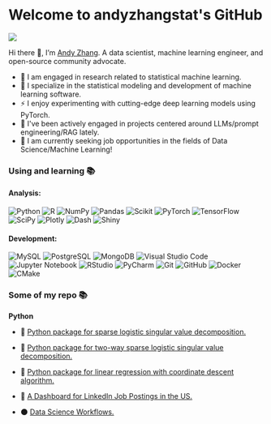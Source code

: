 # Welcome to andyzhangstat's GitHub

![](https://komarev.com/ghpvc/?username=andyzhangstat)

Hi there 👋, I’m [Andy Zhang](https://github.com/andyzhangstat). A data scientist, machine learning engineer, and open-source community advocate.

- 🔭 I am engaged in research related to statistical machine learning.
- 🤔 I specialize in the statistical modeling and development of machine learning software.
- ⚡  I enjoy experimenting with cutting-edge deep learning models using PyTorch.
- 🌌 I've been actively engaged in projects centered around LLMs/prompt engineering/RAG lately.
- 🌱 I am currently seeking job opportunities in the fields of Data Science/Machine Learning! 


### Using and learning 📚
#### Analysis:
![Python](https://img.shields.io/badge/Python-3670A0?style=flat-square&logo=Python&logoColor=ffdd54)
![R](https://img.shields.io/badge/R-%23276DC3.svg?style=flat-square&logo=R&logoColor=white)
![NumPy](https://img.shields.io/badge/numpy-%23013243.svg?style=flat-square&logo=numpy&logoColor=white)
![Pandas](https://img.shields.io/badge/pandas-%23150458.svg?style=flat-square&logo=pandas&logoColor=white)
![Scikit](https://img.shields.io/badge/scikit_learn-F7931E?style=flat-square&logo=scikit-learn&logoColor=white)
![PyTorch](https://img.shields.io/badge/PyTorch-%23EE4C2C.svg?style=flat-square&logo=PyTorch&logoColor=white)
![TensorFlow](https://img.shields.io/badge/TensorFlow-%23FF6F00.svg?style=flat-square&logo=TensorFlow&logoColor=white)
![SciPy](https://img.shields.io/badge/SciPy-%230C55A5.svg?style=flat-square&logo=scipy&logoColor=%white)
![Plotly](https://img.shields.io/badge/Plotly-%233F4F75.svg?style=flat-square&logo=plotly&logoColor=white)
![Dash](https://img.shields.io/badge/Dash-008DE4?style=flat-square&logo=dash&logoColor=white)
![Shiny](https://img.shields.io/badge/Shiny-blue?style=flat-square&logo=RStudio&logoColor=white)


####  Development:
![MySQL](https://img.shields.io/badge/MySQL-%2300f.svg?style=flat-square&logo=MySQL&logoColor=white)
![PostgreSQL](https://img.shields.io/badge/-PostgreSQL-336791?style=flat-square&logo=postgresql&logoColor=white)
![MongoDB](https://img.shields.io/badge/-MongoDB-47A248?style=flat-square&logo=mongodb&logoColor=white)
![Visual Studio Code](https://img.shields.io/badge/-VSCode-007ACC?style=flat-square&logo=visual-studio-code&logoColor=white)
![Jupyter Notebook](https://img.shields.io/badge/Jupyter-F37626.svg?style=flat-square&logo=Jupyter&logoColor=white)
![RStudio](https://img.shields.io/badge/RStudio-4285F4?style=flat-square&logo=rstudio&logoColor=white)
![PyCharm](https://img.shields.io/badge/PyCharm-143?style=flat-square&logo=PyCharm&logoColor=black&color=black&labelColor=green)
![Git](https://img.shields.io/badge/-Git-black?style=flat-square&logo=git)
![GitHub](https://img.shields.io/badge/-GitHub-181717?style=flat-square&logo=github)
![Docker](https://img.shields.io/badge/-Docker-2496ED?style=flat-square&logo=docker&logoColor=white)
![CMake](https://img.shields.io/badge/CMake-%23008FBA.svg?style=flat-square&logo=cmake&logoColor=white)



### Some of my repo 📚

**Python**

- 📘 [Python package for sparse logistic singular value decomposition.](https://github.com/andyzhangstat/SLSVD)

- 📘 [Python package for two-way sparse logistic singular value decomposition.](https://github.com/andyzhangstat/SLSVD2)

- 🔭 [Python package for linear regression with coordinate descent algorithm.](https://github.com/UBC-MDS/lr_cd)

- 🤖 [A Dashboard for LinkedIn Job Postings in the US.](https://github.com/UBC-MDS/DSCI-532_2024_21_Job-Postings)

- 🌑 [Data Science Workflows.](https://github.com/UBC-MDS/stock_price_direction_prediction_from_interest_and_inflation_rate)



